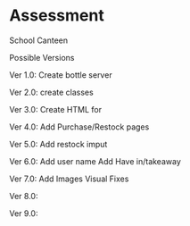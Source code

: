 # Assessment
School Canteen

Possible Versions

Ver 1.0: 
Create bottle server

Ver 2.0:
create classes

Ver 3.0:
Create HTML for 

Ver 4.0:
Add Purchase/Restock pages

Ver 5.0:
Add restock imput

Ver 6.0:
Add user name
Add Have in/takeaway

Ver 7.0:
Add Images
Visual Fixes

Ver 8.0:


Ver 9.0:
